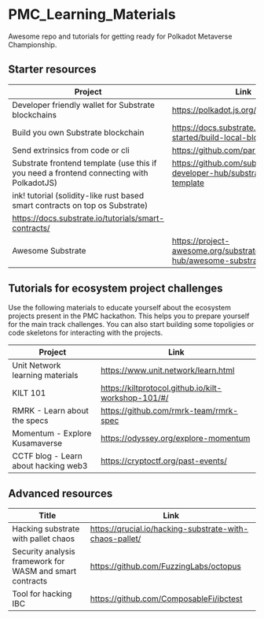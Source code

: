 # PMC_Learning_Materials
Awesome repo and tutorials for getting ready for Polkadot Metaverse Championship.

## Starter resources

| Project      | Link   |
|--------------|-----------|
| Developer friendly wallet for Substrate blockchains| https://polkadot.js.org/ |
| Build you own Substrate blockchain | https://docs.substrate.io/tutorials/get-started/build-local-blockchain/ |
| Send extrinsics from code or cli | https://github.com/paritytech/subxt |
| Substrate frontend template (use this if you need a frontend connecting with PolkadotJS) | https://github.com/substrate-developer-hub/substrate-front-end-template |
|ink! tutorial (solidity-like rust based smart contracts on top os Substrate) | 
https://docs.substrate.io/tutorials/smart-contracts/ |
| Awesome Substrate | https://project-awesome.org/substrate-developer-hub/awesome-substrate |

## Tutorials for ecosystem project challenges

Use the following materials to educate yourself about the ecosystem projects present in the PMC hackathon. This helps you to prepare yourself for the main track challenges. You can also start building some topoligies or code skeletons for interacting with the projects.

| Project      | Link   |
|--------------|-----------|
| Unit Network learning materials | https://www.unit.network/learn.html |
| KILT 101 | https://kiltprotocol.github.io/kilt-workshop-101/#/ |
| RMRK - Learn about the specs | https://github.com/rmrk-team/rmrk-spec |
| Momentum - Explore Kusamaverse | https://odyssey.org/explore-momentum |
| CCTF blog - Learn about hacking web3 | https://cryptoctf.org/past-events/ |


## Advanced resources

| Title      | Link   |
|--------------|-----------|
| Hacking substrate with pallet chaos | https://qrucial.io/hacking-substrate-with-chaos-pallet/ |
| Security analysis framework for WASM and smart contracts | https://github.com/FuzzingLabs/octopus |
| Tool for hacking IBC | https://github.com/ComposableFi/ibctest |
